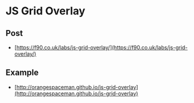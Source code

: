 # JS Grid Overlay

## Post

 - [https://f90.co.uk/labs/js-grid-overlay/](https://f90.co.uk/labs/js-grid-overlay/)

## Example

 - [http://orangespaceman.github.io/js-grid-overlay](http://orangespaceman.github.io/js-grid-overlay)
